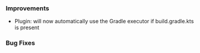 ### Improvements

- Plugin: will now automatically use the Gradle executor if build.gradle.kts is present

### Bug Fixes
